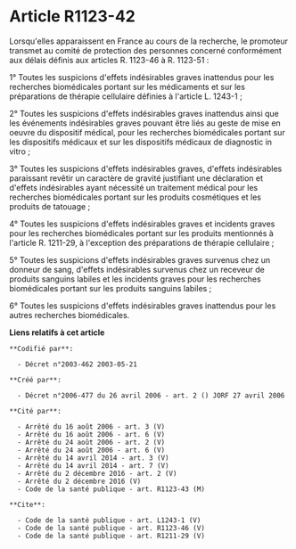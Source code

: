 # Article R1123-42

Lorsqu'elles apparaissent en France au cours de la recherche, le promoteur transmet au comité de protection des personnes
concerné conformément aux délais définis aux articles R. 1123-46 à R. 1123-51 : 

1° Toutes les suspicions d'effets indésirables graves inattendus pour les recherches biomédicales portant sur les médicaments
et sur les préparations de thérapie cellulaire définies à l'article L. 1243-1 ; 

2° Toutes les suspicions d'effets indésirables graves inattendus ainsi que les événements indésirables graves pouvant être
liés au geste de mise en oeuvre du dispositif médical, pour les recherches biomédicales portant sur les dispositifs médicaux
et sur les dispositifs médicaux de diagnostic in vitro ; 

3° Toutes les suspicions d'effets indésirables graves, d'effets indésirables paraissant revêtir un caractère de gravité
justifiant une déclaration et d'effets indésirables ayant nécessité un traitement médical pour les recherches biomédicales
portant sur les produits cosmétiques et les produits de tatouage ; 

4° Toutes les suspicions d'effets indésirables graves et incidents graves pour les recherches biomédicales portant sur les
produits mentionnés à l'article R. 1211-29, à l'exception des préparations de thérapie cellulaire ; 

5° Toutes les suspicions d'effets indésirables graves survenus chez un donneur de sang, d'effets indésirables survenus chez
un receveur de produits sanguins labiles et les incidents graves pour les recherches biomédicales portant sur les produits
sanguins labiles ; 

6° Toutes les suspicions d'effets indésirables graves inattendus pour les autres recherches biomédicales.

**Liens relatifs à cet article**

	**Codifié par**:

	  - Décret n°2003-462 2003-05-21

	**Créé par**:

	  - Décret n°2006-477 du 26 avril 2006 - art. 2 () JORF 27 avril 2006

	**Cité par**:

	  - Arrêté du 16 août 2006 - art. 3 (V)
	  - Arrêté du 16 août 2006 - art. 6 (V)
	  - Arrêté du 24 août 2006 - art. 2 (V)
	  - Arrêté du 24 août 2006 - art. 6 (V)
	  - Arrêté du 14 avril 2014 - art. 3 (V)
	  - Arrêté du 14 avril 2014 - art. 7 (V)
	  - Arrêté du 2 décembre 2016 - art. 2 (V)
	  - Arrêté du 2 décembre 2016 (V)
	  - Code de la santé publique - art. R1123-43 (M)

	**Cite**:

	  - Code de la santé publique - art. L1243-1 (V)
	  - Code de la santé publique - art. R1123-46 (V)
	  - Code de la santé publique - art. R1211-29 (V)
